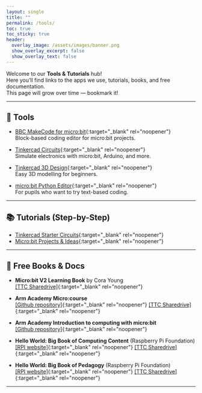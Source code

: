 ```yaml
---
layout: single
title: ""
permalink: /tools/
toc: true
toc_sticky: true
header:
  overlay_image: /assets/images/banner.png
  show_overlay_excerpt: false
  show_overlay_text: false
---
```


Welcome to our **Tools & Tutorials** hub!  
Here you’ll find links to the apps we use, tutorials, books, and free documentation.  
This page will grow over time — bookmark it!

---

## 🔧 Tools

- [BBC MakeCode for micro:bit](https://makecode.microbit.org){:target="_blank" rel="noopener"}  
  Block-based coding editor for micro:bit projects.

- [Tinkercad Circuits](https://www.tinkercad.com/circuits){:target="_blank" rel="noopener"}  
  Simulate electronics with micro:bit, Arduino, and more.

- [Tinkercad 3D Design](https://www.tinkercad.com/3d-design){:target="_blank" rel="noopener"}  
  Easy 3D modelling for beginners.

- [micro:bit Python Editor](https://python.microbit.org/){:target="_blank" rel="noopener"}  
  For pupils who want to try text-based coding.

---

## 📚 Tutorials (Step-by-Step)

- [Tinkercad Starter Circuits](https://www.tinkercad.com/learn/circuits){:target="_blank" rel="noopener"}  
- [Micro:bit Projects & Ideas](https://microbit.org/projects/make-it-code-it/){:target="_blank" rel="noopener"}  

---

## 📖 Free Books & Docs

- **Micro:bit V2 Learning Book** by Cora Young   
  [[TTC Sharedrive]](https://drive.google.com/file/d/1XLkU2YoNfRceLK_6HlpHcmtKa_EW-Sbw/view?usp=drive_link){:target="_blank" rel="noopener"}

- **Arm Academy Micro:course**   
  [[Github repository]](https://github.com/arm-university/micro-course){:target="_blank" rel="noopener"}
  [[TTC Sharedrive]](https://drive.google.com/file/d/1J0haIpxT91FnPdrZyKiGYsprHya9Q3Nh/view?usp=drive_link){:target="_blank" rel="noopener"}

- **Arm Academy Introduction to computing with micro:bit**   
  [[Github repository]](https://github.com/arm-university/Introduction-to-Computing-with-microbit){:target="_blank" rel="noopener"}

- **Hello World: Big Book of Computing Content** (Raspberry Pi Foundation)  
  [[RPI website]](https://www.raspberrypi.org/hello-world/issues/the-big-book-of-computing-content){:target="_blank" rel="noopener"}
  [[TTC Sharedrive]](https://drive.google.com/file/d/1SuAj_rpmU2N-0TSW9Vws5-YMHrqSv8N-/view?usp=drive_link){:target="_blank" rel="noopener"}

- **Hello World: Big Book of Pedagogy** (Raspberry Pi Foundation)   
  [[RPI website]](https://www.raspberrypi.org/hello-world/issues/the-big-book-of-computing-pedagogy){:target="_blank" rel="noopener"}
  [[TTC Sharedrive]](https://drive.google.com/file/d/1CsAMgwc0oMCtxVu-nNnNFTI2o6VmF_iS/view?usp=drive_link){:target="_blank" rel="noopener"}


---

